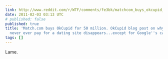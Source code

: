 ```yaml
---
link: http://www.reddit.com/r/WTF/comments/fe3bk/matchcom_buys_okcupid_for_50_million_okcupid_blog/#
date: 2011-02-03 03:13 UTC
# published: false
published: true
title: 'Match.com buys OkCupid for 50 million. OkCupid blog post on why you should
  never ever pay for a dating site disappears...except for Google''s cache : WTF'
tags: []
---
```


Lame.
